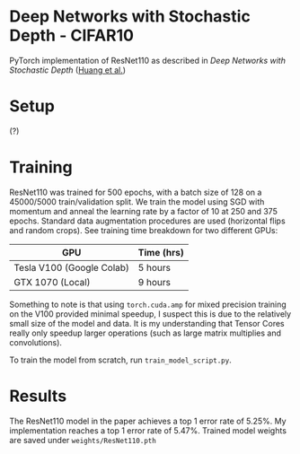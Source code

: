 # Deep Networks with Stochastic Depth - CIFAR10

PyTorch implementation of ResNet110 as described in *Deep Networks with Stochastic Depth* ([Huang et al.](https://arxiv.org/abs/1603.09382))

# Setup
(?)

# Training 
ResNet110 was trained for 500 epochs, with a batch size of 128 on a 45000/5000 train/validation split. We train the model using SGD with momentum and anneal the learning rate by a factor of 10 at 
250 and 375 epochs. Standard data augmentation procedures are used (horizontal flips and random crops). See training time breakdown for two different GPUs:

| GPU | Time (hrs) |
|-----------------|----------|
| Tesla V100 (Google Colab) | 5 hours |
| GTX 1070 (Local)       | 9 hours |

Something to note is that using ```torch.cuda.amp``` for mixed precision training on the V100 provided minimal speedup, I suspect this is due to the relatively small size of the model and data. It is my understanding that Tensor Cores really only speedup larger operations (such as large matrix multiplies and convolutions).  

To train the model from scratch, run ```train_model_script.py```.

# Results
The ResNet110 model in the paper achieves a top 1 error rate of 5.25%. My implementation reaches a top 1 error rate of 5.47%. Trained model weights are saved under ```weights/ResNet110.pth```
